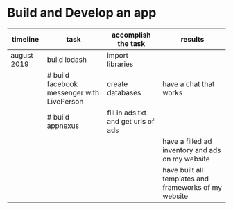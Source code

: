 # Build and Develop an app 

|timeline|task|accomplish the task|results|
|---|---|---|---|
|august 2019| build lodash|import libraries| ||
||# build facebook messenger with LivePerson|create databases |have a chat that works|
||# build appnexus|fill in ads.txt and get urls of ads||
||||have a filled ad inventory and ads on my website|
||||have built all templates and frameworks of my website|
